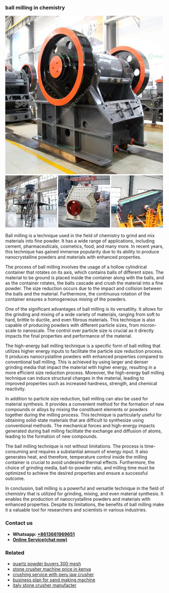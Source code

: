 <h3>ball milling in chemistry</h3><img src='1708499216.jpg' alt=''><p>Ball milling is a technique used in the field of chemistry to grind and mix materials into fine powder. It has a wide range of applications, including cement, pharmaceuticals, cosmetics, food, and many more. In recent years, this technique has gained immense popularity due to its ability to produce nanocrystalline powders and materials with enhanced properties.</p><p>The process of ball milling involves the usage of a hollow cylindrical container that rotates on its axis, which contains balls of different sizes. The material to be ground is placed inside the container along with the balls, and as the container rotates, the balls cascade and crush the material into a fine powder. The size reduction occurs due to the impact and collision between the balls and the material. Furthermore, the continuous rotation of the container ensures a homogeneous mixing of the powders.</p><p>One of the significant advantages of ball milling is its versatility. It allows for the grinding and mixing of a wide variety of materials, ranging from soft to hard, brittle to ductile, and even fibrous materials. This technique is also capable of producing powders with different particle sizes, from micron-scale to nanoscale. The control over particle size is crucial as it directly impacts the final properties and performance of the material.</p><p>The high-energy ball milling technique is a specific form of ball milling that utilizes higher energy inputs to facilitate the particle size reduction process. It produces nanocrystalline powders with enhanced properties compared to conventional ball milling. This is achieved by using larger and denser grinding media that impact the material with higher energy, resulting in a more efficient size reduction process. Moreover, the high-energy ball milling technique can induce structural changes in the material, leading to improved properties such as increased hardness, strength, and chemical reactivity.</p><p>In addition to particle size reduction, ball milling can also be used for material synthesis. It provides a convenient method for the formation of new compounds or alloys by mixing the constituent elements or powders together during the milling process. This technique is particularly useful for obtaining solid-state materials that are difficult to synthesize using conventional methods. The mechanical forces and high-energy impacts generated during ball milling facilitate the exchange and diffusion of atoms, leading to the formation of new compounds.</p><p>The ball milling technique is not without limitations. The process is time-consuming and requires a substantial amount of energy input. It also generates heat, and therefore, temperature control inside the milling container is crucial to avoid undesired thermal effects. Furthermore, the choice of grinding media, ball-to-powder ratio, and milling time must be optimized to achieve the desired properties and ensure a successful outcome.</p><p>In conclusion, ball milling is a powerful and versatile technique in the field of chemistry that is utilized for grinding, mixing, and even material synthesis. It enables the production of nanocrystalline powders and materials with enhanced properties. Despite its limitations, the benefits of ball milling make it a valuable tool for researchers and scientists in various industries.</p><h3>Contact us</h3><ul><li><strong>Whatsapp:&nbsp;<a href="https://wa.me/8613661969651">+8613661969651</a></strong></li><li><a href="https://swt.shibang-china.com/?git&amp;zhl&amp;ball milling in chemistry"><strong>Online Service(chat now)</strong></a></li></ul><h3>Related</h3><ul><li><a href='quartz powder buyers 300 mesh.md'>quartz powder buyers 300 mesh</a></li><li><a href='stone crusher machine price in kenya.md'>stone crusher machine price in kenya</a></li><li><a href='crushing service with peru jaw crusher.md'>crushing service with peru jaw crusher</a></li><li><a href='business plan for sand making machine.md'>business plan for sand making machine</a></li><li><a href='italy stone crusher manufacter.md'>italy stone crusher manufacter</a></li></ul>